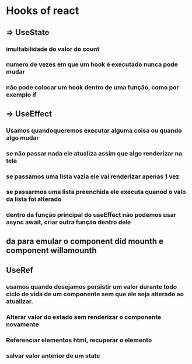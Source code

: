 # Hooks of react

## => UseState

### imultabilidade do valor do count

### numero de vezes em que um hook é executado nunca pode mudar 
### não pode colocar um hook dentro de uma função, como por exemplo if


## => UseEffect

### Usamos quandoqueremos executar alguma coisa ou quando algo mudar 

### se não passar nada ele atualiza assim que algo renderizar na tela

### se passamos uma lista vazia ele vai renderizar apenas 1 vez

### se passarmos uma lista preenchida ele executa quanod o valo da lista foi alterado 

### dentro da função principal do useEffect não podemos usar async await, criar outra função dentro dele  

## da para emular o component did mounth e component willamounth

## UseRef

### usamos quando desejamos persistir um valor durante todo ciclo de vida de um componente sem que ele seja alterado ao atualizar.

### Alterar valor do estado sem renderizar o componente novamente 

### Referenciar elementos html, recuperar o elemento

### salvar valor anterior de um state